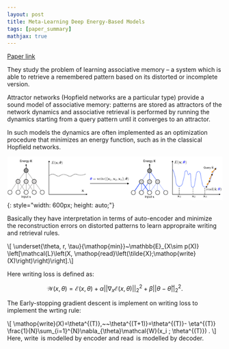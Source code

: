 ```yaml
---
layout: post
title: Meta-Learning Deep Energy-Based Models
tags: [paper_summary]
mathjax: true
---
```


[Paper link](https://arxiv.org/abs/1910.02720)

They study the problem of learning associative memory – a system which is able to retrieve a remembered pattern based on its distorted or incomplete version. 

Attractor networks (Hopfield networks are a particular type) provide a sound model of associative memory: patterns are stored as attractors of the network dynamics and associative retrieval is performed by running the dynamics starting from a query pattern until it converges to an attractor.

In such models the dynamics are often implemented as an optimization procedure that minimizes an energy function, such as in the classical Hopfield networks.

![](\photos\sergey_bartunov.png){: style="width: 600px; height: auto;"}

Basically they have interpretation in terms of auto-encoder and minimize the reconstruction errors on distorted patterns to learn appropraite writing and retrieval rules.

\\[ \underset{\theta, r, \tau}{\mathop{min}}~\mathbb{E}_{X\sim p(X)} \left[\mathcal{L}\left(X, \mathop{read}\left(\tilde{X};\mathop{write}(X)\right)\right)\right].\\]

Here writing loss is defined as:

$$ \mathcal{W}\left(x, \theta\right)= \mathcal{E}\left(x, \theta\right) + \alpha ||\nabla_{x}\mathcal{E}\left(x, \theta\right) ||_{2}^{2}+ \beta ||\theta - \bar{\theta}||_{2}^{2}. $$

The Early-stopping gradient descent is implement on writing loss to implement the wrting rule:

\\[ \mathop{write}(X)=\theta^{(T)},~~\theta^{(T+1)}=\theta^{(T)}- \eta^{(T)} \frac{1}{N}\sum_{i=1}^{N}\nabla_{\theta}\mathcal{W}(x_i ; \theta^{(T)}) . \\]
Here, $\mathop{write}$ is modelled by encoder and $\mathop{read}$ is modelled by decoder.
